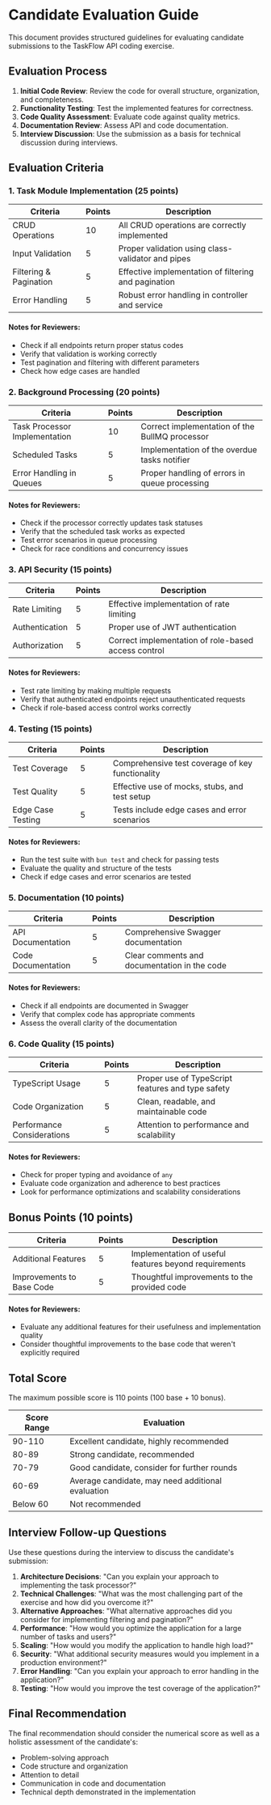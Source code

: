 # Candidate Evaluation Guide

This document provides structured guidelines for evaluating candidate submissions to the TaskFlow API coding exercise.

## Evaluation Process

1. **Initial Code Review**: Review the code for overall structure, organization, and completeness.
2. **Functionality Testing**: Test the implemented features for correctness.
3. **Code Quality Assessment**: Evaluate code against quality metrics.
4. **Documentation Review**: Assess API and code documentation.
5. **Interview Discussion**: Use the submission as a basis for technical discussion during interviews.

## Evaluation Criteria

### 1. Task Module Implementation (25 points)

| Criteria | Points | Description |
|----------|--------|-------------|
| CRUD Operations | 10 | All CRUD operations are correctly implemented |
| Input Validation | 5 | Proper validation using class-validator and pipes |
| Filtering & Pagination | 5 | Effective implementation of filtering and pagination |
| Error Handling | 5 | Robust error handling in controller and service |

#### Notes for Reviewers:
- Check if all endpoints return proper status codes
- Verify that validation is working correctly
- Test pagination and filtering with different parameters
- Check how edge cases are handled

### 2. Background Processing (20 points)

| Criteria | Points | Description |
|----------|--------|-------------|
| Task Processor Implementation | 10 | Correct implementation of the BullMQ processor |
| Scheduled Tasks | 5 | Implementation of the overdue tasks notifier |
| Error Handling in Queues | 5 | Proper handling of errors in queue processing |

#### Notes for Reviewers:
- Check if the processor correctly updates task statuses
- Verify that the scheduled task works as expected
- Test error scenarios in queue processing
- Check for race conditions and concurrency issues

### 3. API Security (15 points)

| Criteria | Points | Description |
|----------|--------|-------------|
| Rate Limiting | 5 | Effective implementation of rate limiting |
| Authentication | 5 | Proper use of JWT authentication |
| Authorization | 5 | Correct implementation of role-based access control |

#### Notes for Reviewers:
- Test rate limiting by making multiple requests
- Verify that authenticated endpoints reject unauthenticated requests
- Check if role-based access control works correctly

### 4. Testing (15 points)

| Criteria | Points | Description |
|----------|--------|-------------|
| Test Coverage | 5 | Comprehensive test coverage of key functionality |
| Test Quality | 5 | Effective use of mocks, stubs, and test setup |
| Edge Case Testing | 5 | Tests include edge cases and error scenarios |

#### Notes for Reviewers:
- Run the test suite with `bun test` and check for passing tests
- Evaluate the quality and structure of the tests
- Check if edge cases and error scenarios are tested

### 5. Documentation (10 points)

| Criteria | Points | Description |
|----------|--------|-------------|
| API Documentation | 5 | Comprehensive Swagger documentation |
| Code Documentation | 5 | Clear comments and documentation in the code |

#### Notes for Reviewers:
- Check if all endpoints are documented in Swagger
- Verify that complex code has appropriate comments
- Assess the overall clarity of the documentation

### 6. Code Quality (15 points)

| Criteria | Points | Description |
|----------|--------|-------------|
| TypeScript Usage | 5 | Proper use of TypeScript features and type safety |
| Code Organization | 5 | Clean, readable, and maintainable code |
| Performance Considerations | 5 | Attention to performance and scalability |

#### Notes for Reviewers:
- Check for proper typing and avoidance of `any`
- Evaluate code organization and adherence to best practices
- Look for performance optimizations and scalability considerations

## Bonus Points (10 points)

| Criteria | Points | Description |
|----------|--------|-------------|
| Additional Features | 5 | Implementation of useful features beyond requirements |
| Improvements to Base Code | 5 | Thoughtful improvements to the provided code |

#### Notes for Reviewers:
- Evaluate any additional features for their usefulness and implementation quality
- Consider thoughtful improvements to the base code that weren't explicitly required

## Total Score

The maximum possible score is 110 points (100 base + 10 bonus).

| Score Range | Evaluation |
|-------------|------------|
| 90-110 | Excellent candidate, highly recommended |
| 80-89 | Strong candidate, recommended |
| 70-79 | Good candidate, consider for further rounds |
| 60-69 | Average candidate, may need additional evaluation |
| Below 60 | Not recommended |

## Interview Follow-up Questions

Use these questions during the interview to discuss the candidate's submission:

1. **Architecture Decisions**: "Can you explain your approach to implementing the task processor?"
2. **Technical Challenges**: "What was the most challenging part of the exercise and how did you overcome it?"
3. **Alternative Approaches**: "What alternative approaches did you consider for implementing filtering and pagination?"
4. **Performance**: "How would you optimize the application for a large number of tasks and users?"
5. **Scaling**: "How would you modify the application to handle high load?"
6. **Security**: "What additional security measures would you implement in a production environment?"
7. **Error Handling**: "Can you explain your approach to error handling in the application?"
8. **Testing**: "How would you improve the test coverage of the application?"

## Final Recommendation

The final recommendation should consider the numerical score as well as a holistic assessment of the candidate's:
- Problem-solving approach
- Code structure and organization
- Attention to detail
- Communication in code and documentation
- Technical depth demonstrated in the implementation 